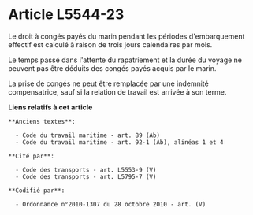 # Article L5544-23

Le droit à congés payés du marin pendant les périodes d'embarquement effectif est calculé à raison de trois jours calendaires
par mois.

Le temps passé dans l'attente du rapatriement et la durée du voyage ne peuvent pas être déduits des congés payés acquis par
le marin.

La prise de congés ne peut être remplacée par une indemnité compensatrice, sauf si la relation de travail est arrivée à son
terme.

**Liens relatifs à cet article**

	**Anciens textes**:

	  - Code du travail maritime - art. 89 (Ab)
	  - Code du travail maritime - art. 92-1 (Ab), alinéas 1 et 4

	**Cité par**:

	  - Code des transports - art. L5553-9 (V)
	  - Code des transports - art. L5795-7 (V)

	**Codifié par**:

	  - Ordonnance n°2010-1307 du 28 octobre 2010 - art. (V)
